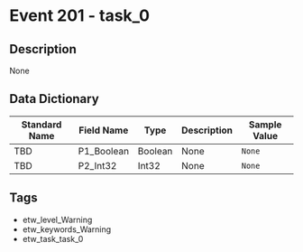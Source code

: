 # Event 201 - task_0

## Description
None

## Data Dictionary
|Standard Name|Field Name|Type|Description|Sample Value|
|---|---|---|---|---|
|TBD|P1_Boolean|Boolean|None|`None`|
|TBD|P2_Int32|Int32|None|`None`|

## Tags
* etw_level_Warning
* etw_keywords_Warning
* etw_task_task_0